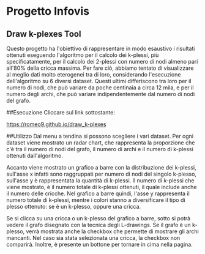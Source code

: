 # Progetto Infovis
## Draw k-plexes Tool

Questo progetto ha l'obiettivo di rappresentare in modo esaustivo i risultati ottenuti eseguendo l'algoritmo per il calcolo dei k-plessi, più specificatamente, per il calcolo dei 2-plessi con numero di nodi almeno pari all'80% della cricca massima. 
Per fare ciò, abbiamo tentato di visualizzare al meglio dati molto eterogenei tra di loro, considerando l'esecuzione dell'algoritmo su 6 diversi dataset. Questi ultimi differiscono tra loro per il numero di nodi, che può variare da poche centinaia a circa 12 mila, e per il numero degli archi, che può variare indipendentemente dal numero di nodi del grafo.

##Esecuzione
Cliccare sul link sottostante:

https://romeo9.github.io/draw_k-plexes

##Utilizzo
Dal menu a tendina si possono scegliere i vari dataset. Per ogni dataset viene mostrato un radar chart, che rappresenta la proporzione che c'è tra il numero di nodi del grafo, il numero di archi e il numero di k-plessi ottenuti dall'algoritmo.

Accanto viene mostrato un grafico a barre con la distribuzione dei k-plessi, sull'asse x infatti sono raggruppati per numero di nodi del singolo k-plesso, sull'asse y è rappresentata la quantità di k-plessi. Il numero di k-plessi che viene mostrato, è il numero totale di k-plessi ottenuti, il quale include anche il numero delle cricche. Nel grafico a barre quindi, l'asse y rappresenta il numero totale di k-plessi, mentre i colori stanno a diversificare il tipo di plesso ottenuto: se è un k-plesso, oppure una cricca.

Se si clicca su una cricca o un k-plesso del grafico a barre, sotto si potrà vedere il grafo disegnato con la tecnica degli L-drawings. Se il grafo è un k-plesso, verrà mostrata anche la checkbox che permette di mostrare gli archi mancanti. Nel caso sia stata selezionata una cricca, la checkbox non comparirà. Inoltre, è presente un bottone per tornare in cima nella pagina.

